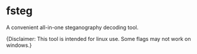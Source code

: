 # fsteg
A convenient all-in-one steganography decoding tool.

{Disclaimer: This tool is intended for linux use.  Some flags may not work on windows.}

